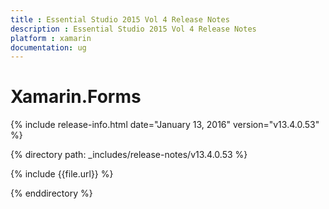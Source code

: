 ```yaml
---
title : Essential Studio 2015 Vol 4 Release Notes
description : Essential Studio 2015 Vol 4 Release Notes
platform : xamarin
documentation: ug
---
```


# Xamarin.Forms

{% include release-info.html date="January 13, 2016" version="v13.4.0.53" %} 

{% directory path: _includes/release-notes/v13.4.0.53 %}


{% include {{file.url}} %}

{% enddirectory %}